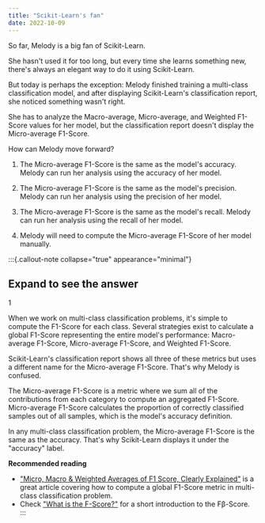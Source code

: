 ```yaml
---
title: "Scikit-Learn's fan"
date: 2022-10-09
---
```


So far, Melody is a big fan of Scikit-Learn.

She hasn't used it for too long, but every time she learns something new, there's always an elegant way to do it using Scikit-Learn.

But today is perhaps the exception: Melody finished training a multi-class classification model, and after displaying Scikit-Learn's classification report, she noticed something wasn't right.

She has to analyze the Macro-average, Micro-average, and Weighted F1-Score values for her model, but the classification report doesn't display the Micro-average F1-Score.

How can Melody move forward?

1. The Micro-average F1-Score is the same as the model's accuracy. Melody can run her analysis using the accuracy of her model.

2. The Micro-average F1-Score is the same as the model's precision. Melody can run her analysis using the precision of her model.

3. The Micro-average F1-Score is the same as the model's recall. Melody can run her analysis using the recall of her model.

4. Melody will need to compute the Micro-average F1-Score of her model manually.

:::{.callout-note collapse="true" appearance="minimal"}
## Expand to see the answer

1

When we work on multi-class classification problems, it's simple to compute the F1-Score for each class. Several strategies exist to calculate a global F1-Score representing the entire model's performance: Macro-average F1-Score, Micro-average F1-Score, and Weighted F1-Score.

Scikit-Learn's classification report shows all three of these metrics but uses a different name for the Micro-average F1-Score. That's why Melody is confused.

The Micro-average F1-Score is a metric where we sum all of the contributions from each category to compute an aggregated F1-Score. Micro-average F1-Score calculates the proportion of correctly classified samples out of all samples, which is the model's accuracy definition.

In any multi-class classification problem, the Micro-average F1-Score is the same as the accuracy. That's why Scikit-Learn displays it under the "accuracy" label.

**Recommended reading**

* ["Micro, Macro & Weighted Averages of F1 Score, Clearly Explained"](https://towardsdatascience.com/micro-macro-weighted-averages-of-f1-score-clearly-explained-b603420b292f) is a great article covering how to compute a global F1-Score metric in multi-class classification problem.
* Check ["What is the F-Score?"](https://deepai.org/machine-learning-glossary-and-terms/f-score) for a short introduction to the Fβ-Score.
:::
